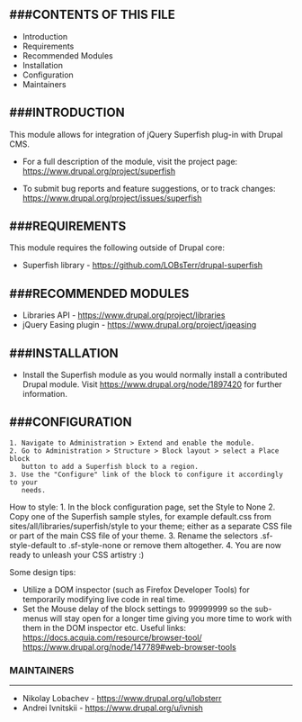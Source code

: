 ###CONTENTS OF THIS FILE
---------------------

- Introduction
- Requirements
- Recommended Modules
- Installation
- Configuration
- Maintainers


###INTRODUCTION
------------

This module allows for integration of jQuery Superfish plug-in with Drupal CMS.

- For a full description of the module, visit the project page:
   https://www.drupal.org/project/superfish

- To submit bug reports and feature suggestions, or to track changes:
   https://www.drupal.org/project/issues/superfish


###REQUIREMENTS
------------

This module requires the following outside of Drupal core:

- Superfish library - https://github.com/LOBsTerr/drupal-superfish


###RECOMMENDED MODULES
-------------------

- Libraries API - https://www.drupal.org/project/libraries
- jQuery Easing plugin - https://www.drupal.org/project/jqeasing


###INSTALLATION
------------

- Install the Superfish module as you would normally install a contributed
   Drupal module. Visit
   https://www.drupal.org/node/1897420 for further information.


###CONFIGURATION
-------------

    1. Navigate to Administration > Extend and enable the module.
    2. Go to Administration > Structure > Block layout > select a Place block
       button to add a Superfish block to a region.
    3. Use the "Configure" link of the block to configure it accordingly to your
       needs.

How to style:
    1. In the block configuration page, set the Style to None
    2. Copy one of the Superfish sample styles, for example default.css from
       sites/all/libraries/superfish/style to your theme; either as a separate
       CSS file or part of the main CSS file of your theme.
    3. Rename the selectors .sf-style-default to .sf-style-none or remove
       them altogether.
    4. You are now ready to unleash your CSS artistry :)

Some design tips:
- Utilize a DOM inspector (such as Firefox Developer Tools) for temporarily
   modifying live code in real time.
- Set the Mouse delay of the block settings to 99999999 so the sub-menus will
   stay open for a longer time giving you more time to work with them in the
   DOM inspector etc.
   Useful links:
	 https://docs.acquia.com/resource/browser-tool/
	 https://www.drupal.org/node/147789#web-browser-tools


### MAINTAINERS
-----------

- Nikolay Lobachev - https://www.drupal.org/u/lobsterr
- Andrei Ivnitskii - https://www.drupal.org/u/ivnish
